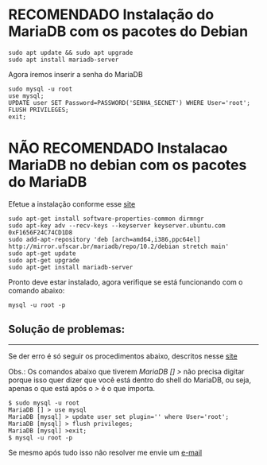 # RECOMENDADO Instalação do MariaDB com os pacotes do Debian

<!-- language: shell -->
    sudo apt update && sudo apt upgrade
    sudo apt install mariadb-server
<!-- language: shell -->

Agora iremos inserir a senha do MariaDB

<!-- language: shell -->
    sudo mysql -u root 
    use mysql; 
    UPDATE user SET Password=PASSWORD('SENHA_SECNET') WHERE User='root'; 
    FLUSH PRIVILEGES; 
    exit;

<!-- language: shell -->

# NÃO RECOMENDADO Instalacao MariaDB no debian com os pacotes do MariaDB

Efetue a instalação conforme esse [site](https://downloads.mariadb.org/mariadb/repositories/#mirror=UFSCar&distro=Debian&distro_release=stretch--stretch&version=10.2)
<!-- language: shell -->
    sudo apt-get install software-properties-common dirmngr
    sudo apt-key adv --recv-keys --keyserver keyserver.ubuntu.com 0xF1656F24C74CD1D8
    sudo add-apt-repository 'deb [arch=amd64,i386,ppc64el] http://mirror.ufscar.br/mariadb/repo/10.2/debian stretch main'
    sudo apt-get update
    sudo apt-get upgrade
    sudo apt-get install mariadb-server
<!-- language: shell -->

Pronto deve estar instalado, agora verifique se está funcionando com o comando abaixo:

<!-- language: shell -->
    mysql -u root -p
<!-- language: shell -->

Solução de problemas:
---
---

Se der erro é só seguir os procedimentos abaixo, descritos nesse [site](https://elias.praciano.com/2017/07/como-resolver-o-erro-1698-de-acesso-negado-no-mysql-e-mariadb/)

Obs.: Os comandos abaixo que tiverem *MariaDB [] >* não precisa digitar porque isso quer dizer que você está dentro do shell do MariaDB, ou seja, apenas o que está após o *>* é o que importa.

<!-- language: shell -->

    $ sudo mysql -u root 
    MariaDB [] > use mysql
    MariaDB [mysql] > update user set plugin='' where User='root';
    MariaDB [mysql] > flush privileges;
    MariaDB [mysql] >exit;
    $ mysql -u root -p
<!-- language: shell --> 

Se mesmo após tudo isso não resolver me envie um [e-mail](mailto:nosrednawall@gmail.com)
